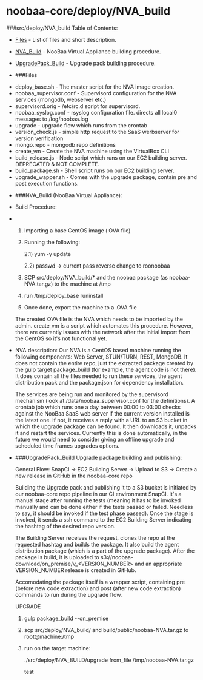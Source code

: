 noobaa-core/deploy/NVA_build
===========

###src/deploy/NVA_build Table of Contents:

* [Files](#Files) - List of files and short description.
* [NVA_Build](#NVA_Build) - NooBaa Virtual Appliance building procedure.
* [UpgradePack_Build](#UpgradePack_Build) - Upgrade pack building procedure.


* ###Files

- deploy_base.sh - The master script for the NVA image creation.
- noobaa_supervisor.conf - Supervisord configuration for the NVA services (mongodb, webserver etc.)
- supervisord.orig - /etc/rc.d script for supervisord.
- noobaa_syslog.conf - rsyslog configuration file. directs all local0 messages to /log/noobaa.log
- upgrade - upgrade flow which runs from the crontab
- version_check.js - simple http request to the SaaS werbserver for version verification
- mongo.repo - mongodb repo definitions
- create_vm - Create the NVA machine using the VirtualBox CLI
- build_release.js - Node script which runs on our EC2 building server.
                     DEPRECATED & NOT COMPLETE.
- build_package.sh - Shell script runs on our EC2 building server.
- upgrade_wapper.sh - Comes with the upgrade package, contain pre and post execution
                      functions.


* ###NVA_Build (NooBaa Virtual Appliance):

- Build Procedure:
-
  1) Importing a base CentOS image (.OVA file)

  2) Running the following:

      2.1) yum -y update

      2.2) passwd -> current pass reverse change to roonoobaa

  4) SCP src/deploy/NVA_build/* and the noobaa package (as noobaa-NVA.tar.gz) to the machine at /tmp

  5) run /tmp/deploy_base runinstall

  6) Once done, export the machine to a .OVA file

  The created OVA file is the NVA which needs to be imported by the admin.
  create_vm is a script which automates this procedure. However, there are currently issues with
  the network after the initial import from the CentOS so it's not functional yet.

- NVA description:
  Our NVA is a CentOS based machine running the following components: Web Server, STUN/TURN, REST, MongoDB.
  It does not contain the entire repo, just the extracted package created by the gulp target package_build
  (for example, the agent code is not there). It does contain all the files needed to run these services, the agent
  distribution pack and the package.json for dependency installation.

  The services are being run and monitored by the supervisord mechanism (look at /data/noobaa_supervisor.conf for the definitions).
  A crontab job which runs one a day between 00:00 to 03:00 checks against the NooBaa SaaS web server if the current version
  installed is the latest one. If not, it receives a reply with a URL to an S3 bucket in which the upgrade package can be found.
  It then downloads it, unpacks it and restart the services. Currently this is done automatically, in the future we would need to
  consider giving an offline upgrade and scheduled time frames upgrades options.

* ###UpgradePack_Build Upgrade package building and publishing:

  General Flow: SnapCI -> EC2 Building Server -> Upload to S3
                                              -> Create a new release in GitHub in the noobaa-core repo

  Building the Upgrade pack and publishing it to a S3 bucket is initiated by our noobaa-core repo pipeline in our CI
  environment SnapCI. It's a manual stage after running the tests (meaning it has to be invoked manually and can be done either if the tests
  passed or failed. Needless to say, it should be invoked if the test phase passed). Once the stage is invoked, it sends a ssh command
  to the EC2 Building Server indicating the hashtag of the desired repo version.

  The Building Server receives the request, clones the repo at the requested hashtag and builds the package. It also build the
  agent distribution package (which is a part of the upgrade package). After the package is build, it is uploaded to
  s3://noobaa-download/on_premise/v_<VERSION_NUMBER> and an appropriate VERSION_NUMBER release is created in GitHub.

  Accomodating the package itself is a wrapper script, containing pre (before new code extraction)
  and post (after new code extraction) commands to run during the upgrade flow.


  UPGRADE

  1. gulp package_build --on_premise
  2. scp src/deploy/NVA_build/ and build/public/noobaa-NVA.tar.gz to root@machine:/tmp
  3. run on the target machine:

     ./src/deploy/NVA_BUILD/upgrade from_file /tmp/noobaa-NVA.tar.gz

     test
